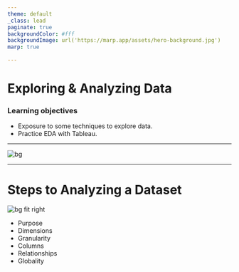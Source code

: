 ```yaml
---
theme: default
_class: lead
paginate: true
backgroundColor: #fff
backgroundImage: url('https://marp.app/assets/hero-background.jpg')
marp: true

---
```


<!-- header: '12 Oct - Exploring & Analyzing Data' -->

# **Exploring & Analyzing Data**
### Learning objectives
- Exposure to some techniques to explore data.
- Practice EDA with Tableau.

---

![bg](https://1.bp.blogspot.com/-2jDG7HeXkbs/YD2TLOFjFuI/AAAAAAAAJW4/m8GsiUEPtjoXezelmfgmlSwZSOQCtMB2gCLcBGAsYHQ/s16000/Banner%2BFor%2BTips.jpg)

---

# **Steps to Analyzing a Dataset**

![bg fit right](https://media-exp1.licdn.com/dms/image/C4D22AQFF_XrMMPIYhA/feedshare-shrink_8192/0/1573667687200?e=1636588800&v=beta&t=2hhYmKpBVIPd4eJ7sP5qJfnUXy2ZcBGaAPJEGQsuL6Y)

  - Purpose
  - Dimensions
  - Granularity
  - Columns
  - Relationships
  - Globality